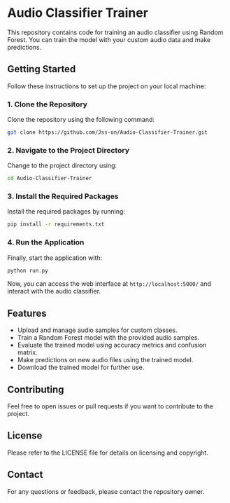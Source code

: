 # Audio Classifier Trainer

This repository contains code for training an audio classifier using Random Forest. You can train the model with your custom audio data and make predictions.

## Getting Started

Follow these instructions to set up the project on your local machine:

### 1. Clone the Repository

Clone the repository using the following command:

```bash
git clone https://github.com/Jss-on/Audio-Classifier-Trainer.git
```

### 2. Navigate to the Project Directory

Change to the project directory using:

```bash
cd Audio-Classifier-Trainer
```

### 3. Install the Required Packages

Install the required packages by running:

```bash
pip install -r requirements.txt
```

### 4. Run the Application

Finally, start the application with:

```bash
python run.py
```

Now, you can access the web interface at `http://localhost:5000/` and interact with the audio classifier.

## Features

- Upload and manage audio samples for custom classes.
- Train a Random Forest model with the provided audio samples.
- Evaluate the trained model using accuracy metrics and confusion matrix.
- Make predictions on new audio files using the trained model.
- Download the trained model for further use.

## Contributing

Feel free to open issues or pull requests if you want to contribute to the project.

## License

Please refer to the LICENSE file for details on licensing and copyright.

## Contact

For any questions or feedback, please contact the repository owner.
